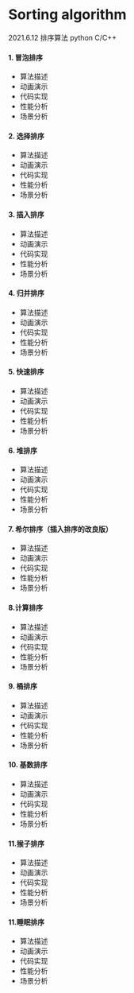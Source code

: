 # Sorting algorithm
2021.6.12
排序算法   python  C/C++

#### 1. 冒泡排序

- 算法描述
- 动画演示
- 代码实现
- 性能分析
- 场景分析

#### 2. 选择排序

- 算法描述
- 动画演示
- 代码实现
- 性能分析
- 场景分析

#### 3. 插入排序

- 算法描述
- 动画演示
- 代码实现
- 性能分析
- 场景分析


#### 4. 归并排序

- 算法描述
- 动画演示
- 代码实现
- 性能分析
- 场景分析


#### 5. 快速排序

- 算法描述
- 动画演示
- 代码实现
- 性能分析
- 场景分析


#### 6. 堆排序

- 算法描述
- 动画演示
- 代码实现
- 性能分析
- 场景分析


#### 7. 希尔排序（插入排序的改良版）

- 算法描述
- 动画演示
- 代码实现
- 性能分析
- 场景分析


#### 8.计算排序

- 算法描述
- 动画演示
- 代码实现
- 性能分析
- 场景分析


#### 9. 桶排序

- 算法描述
- 动画演示
- 代码实现
- 性能分析
- 场景分析


#### 10. 基数排序

- 算法描述
- 动画演示
- 代码实现
- 性能分析
- 场景分析


#### 11.猴子排序

- 算法描述
- 动画演示
- 代码实现
- 性能分析
- 场景分析


#### 11.睡眠排序

- 算法描述
- 动画演示
- 代码实现
- 性能分析
- 场景分析

